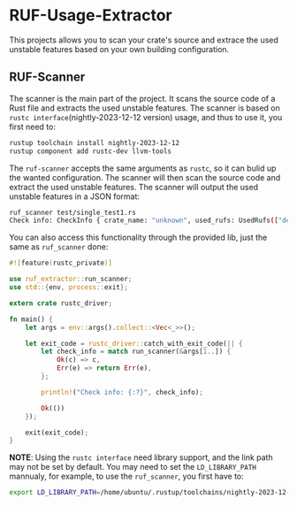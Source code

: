 # RUF-Usage-Extractor
This projects allows you to scan your crate's source and extrace the used unstable features based on your own building configuration.

## RUF-Scanner
The scanner is the main part of the project. It scans the source code of a Rust file and extracts the used unstable features. The scanner is based on `rustc interface`(nightly-2023-12-12 version) usage, and thus to use it, you first need to:
```bash
rustup toolchain install nightly-2023-12-12
rustup component add rustc-dev llvm-tools
```

The `ruf-scanner` accepts the same arguments as `rustc`, so it can bulid up the wanted configuration. The scanner will then scan the source code and extract the used unstable features. The scanner will output the used unstable features in a JSON format:
```bash
ruf_scanner test/single_test1.rs
Check info: CheckInfo { crate_name: "unknown", used_rufs: UsedRufs(["deprecated_safe"]), cfg: [] }
```

You can also access this functionality through the provided lib, just the same as `ruf_scanner` done:
```rust
#![feature(rustc_private)]

use ruf_extractor::run_scanner;
use std::{env, process::exit};

extern crate rustc_driver;

fn main() {
    let args = env::args().collect::<Vec<_>>();

    let exit_code = rustc_driver::catch_with_exit_code(|| {
        let check_info = match run_scanner(&args[1..]) {
            Ok(c) => c,
            Err(e) => return Err(e),
        };

        println!("Check info: {:?}", check_info);

        Ok(())
    });

    exit(exit_code);
}
```
**NOTE**: Using the `rustc interface` need library support, and the link path may not be set by default. You may need to set the `LD_LIBRARY_PATH` mannualy, for example, to use the `ruf_scanner`, you first have to:
```bash
export LD_LIBRARY_PATH=/home/ubuntu/.rustup/toolchains/nightly-2023-12-12-x86_64-unknown-linux-gnu/lib/rustlib/x86_64-unknown-linux-gnu/lib
```
